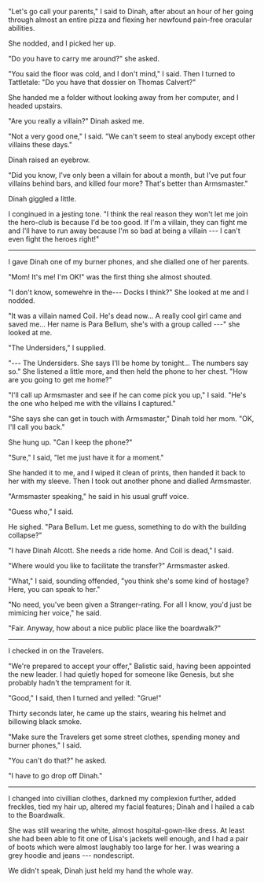 "Let's go call your parents," I said to Dinah, after about an hour of her going through almost an entire pizza
and flexing her newfound pain-free oracular abilities.

She nodded, and I picked her up.

"Do you have to carry me around?" she asked.

"You said the floor was cold, and I don't mind," I said. Then I turned to
Tattletale: "Do you have that dossier on Thomas Calvert?"

She handed me a folder without looking away from her computer, and I
headed upstairs.

"Are you really a villain?" Dinah asked me.

"Not a very good one," I said. "We can't seem to steal anybody except
other villains these days."

Dinah raised an eyebrow.

"Did you know, I've only been a villain for about a month, but I've
put four villains behind bars, and killed four more? That's better
than Armsmaster."

Dinah giggled a little.

I conginued in a jesting tone. "I think the real reason they
won't let me join the hero-club is because I'd be too good. If I'm
a villain, they can fight me and I'll have to run away because I'm
so bad at being a villain --- I can't even fight the heroes right!"

----

I gave Dinah one of my burner phones, and she dialled one of her parents.

"Mom! It's me! I'm OK!" was the first thing she almost shouted.

"I don't know, somewehre in the--- Docks I think?" She looked at me and I nodded.

"It was a villain named Coil. He's dead now... A really cool girl came and saved me...
Her name is Para Bellum, she's with a group called ---" she looked at me.

"The Undersiders," I supplied.

"--- The Undersiders. She says I'll be home by tonight... The numbers say so." She listened
a little more, and then held the phone to her chest. "How are you going to get me home?"

"I'll call up Armsmaster and see if he can come pick you up," I said. "He's the one
who helped me with the villains I captured."

"She says she can get in touch with Armsmaster," Dinah told her mom. "OK, I'll call you back."

She hung up. "Can I keep the phone?"

"Sure," I said, "let me just have it for a moment."

She handed it to me, and I wiped it clean of prints, then handed it back to her with my sleeve.
Then I took out another phone and dialled Armsmaster.

"Armsmaster speaking," he said in his usual gruff voice.

"Guess who," I said.

He sighed. "Para Bellum. Let me guess, something to do with the building collapse?"

"I have Dinah Alcott. She needs a ride home. And Coil is dead," I said.

"Where would you like to facilitate the transfer?" Armsmaster asked.

"What," I said, sounding offended, "you think she's some kind of hostage? Here, you can
speak to her."

"No need, you've been given a Stranger-rating. For all I know, you'd just be mimicing her
voice," he said.

"Fair. Anyway, how about a nice public place like the boardwalk?"

----

I checked in on the Travelers.

"We're prepared to accept your offer," Balistic said, having been appointed the new leader.
I had quietly hoped for someone like Genesis, but she probably hadn't the temprament for it.

"Good," I said, then I turned and yelled: "Grue!"

Thirty seconds later, he came up the stairs, wearing his helmet and billowing black smoke.

"Make sure the Travelers get some street clothes, spending money and burner phones," I said.

"You can't do that?" he asked.

"I have to go drop off Dinah."

----

I changed into civillian clothes, darkned my complexion further, added freckles,
tied my hair up, altered my facial features; Dinah and I hailed a cab to the Boardwalk.

She was still wearing the white, almost hospital-gown-like dress. At least she had been
able to fit one of Lisa's jackets well enough, and I had a pair of boots which were almost
laughably too large for her. I was wearing a grey hoodie and jeans --- nondescript.

We didn't speak, Dinah just held my hand the whole way.
